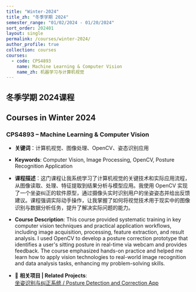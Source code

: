 ```yaml
---
title: "Winter-2024"
title_zh: "冬季学期 2024"
semester_range: "01/02/2024 - 01/20/2024"
sort_order: 202401
layout: single
permalink: /courses/winter-2024/
author_profile: true
collection: courses
courses:
  - code: CPS4893
    name: Machine Learning & Computer Vision
    name_zh: 机器学习与计算机视觉
---
```


## 冬季学期 2024课程  
## Courses in Winter 2024

### CPS4893 – Machine Learning & Computer Vision  
- **关键词**：计算机视觉、图像处理、OpenCV、姿态识别应用  
- **Keywords**: Computer Vision, Image Processing, OpenCV, Posture Recognition Application  

- **课程描述**：这门课程让我系统学习了计算机视觉的关键技术和实际应用流程，从图像读取、处理、特征提取到结果分析与模型应用。我使用 OpenCV 实现了一个坐姿纠正的软件原型，通过摄像头实时识别用户的坐姿姿态并给出反馈建议。课程强调实际动手操作，让我掌握了如何将视觉技术用于现实中的图像识别与数据分析任务，提升了解决实际问题的能力。  
- **Course Description**: This course provided systematic training in key computer vision techniques and practical application workflows, including image acquisition, processing, feature extraction, and result analysis. I used OpenCV to develop a posture correction prototype that identifies a user's sitting posture in real-time via webcam and provides feedback. The course emphasized hands-on practice and helped me learn how to apply vision technologies to real-world image recognition and data analysis tasks, enhancing my problem-solving skills.

- 🔗 **相关项目 | Related Projects**:  
  [坐姿识别与纠正系统 / Posture Detection and Correction App](/projects/posture-detection-correction/)
